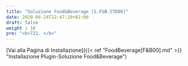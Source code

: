 ```yaml
---
title: "Soluzione Food&Beverage [S.F&B.STD00]"
date: 2020-04-24T22:47:10+02:00
draft: false
weight : 10
pre: "<b>721. </b>"
---
```


[Vai alla Pagina di Installazione]({{< ref "FoodBeverage[F&B00].md" >}} "Installazione Plugin-Soluzione Food&Beverage")
